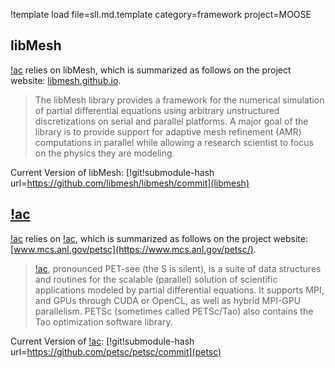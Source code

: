 !template load file=sll.md.template category=framework project=MOOSE

## libMesh

[!ac](MOOSE) relies on libMesh, which is summarized as follows on the project website:
[libmesh.github.io](https://libmesh.github.io).

> The libMesh library provides a framework for the numerical simulation of partial differential
> equations using arbitrary unstructured discretizations on serial and parallel platforms. A major goal
> of the library is to provide support for adaptive mesh refinement (AMR) computations in parallel
> while allowing a research scientist to focus on the physics they are modeling.

Current Version of libMesh: [!git!submodule-hash url=https://github.com/libmesh/libmesh/commit](libmesh)

## [!ac](PETSc)

[!ac](MOOSE) relies on [!ac](PETSc), which is summarized as follows on the project website:
[www.mcs.anl.gov/petsc](https://www.mcs.anl.gov/petsc/).

> [!ac](PETSc), pronounced PET-see (the S is silent), is a suite of data structures and routines for the
> scalable (parallel) solution of scientific applications modeled by partial differential equations. It
> supports MPI, and GPUs through CUDA or OpenCL, as well as hybrid MPI-GPU parallelism. PETSc
> (sometimes called PETSc/Tao) also contains the Tao optimization software library.

Current Version of [!ac](PETSc): [!git!submodule-hash url=https://github.com/petsc/petsc/commit](petsc)
